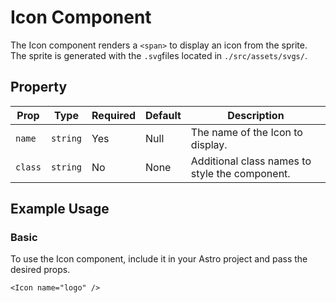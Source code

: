 # Icon Component

The Icon component renders a `<span>` to display an icon from the sprite. The sprite is generated with the `.svg`files located in `./src/assets/svgs/`.

## Property

| Prop    | Type     | Required | Default | Description                                    |
| ------- | -------- | -------- | ------- | ---------------------------------------------- |
| `name`  | `string` | Yes      | Null    | The name of the Icon to display.               |
| `class` | `string` | No       | None    | Additional class names to style the component. |

## Example Usage

### Basic

To use the Icon component, include it in your Astro project and pass the desired props.

```astro
<Icon name="logo" />
```
